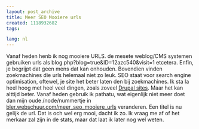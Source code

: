 ```yaml
---
layout: post_archive
title: Meer SEO Mooiere urls
created: 1118932682
tags:

lang: nl
---
```

Vanaf heden henb ik nog mooiere URLS. de mesete weblog/CMS systemen gebruiken urls als blog.php?blog=true&ID=12azc540&visit=1 etcetera. Enfin, je begrijpt dat geen mens dat kan onhouden. Bovendien vinden zoekmachines die urls helemaal niet zo leuk. SEO staat voor search engine optimisation, oftewel, je site het beter laten den bij zoekmachines. Ik sta la heel hoog met heel veel dingen, zoals zoveel [Drupal sites](http://drupal.org/node/20033). Maar het kan alttijd beter. Vanaf heden gebruik ik pathatu, wat eigenlijk niet meer doet dan mijn oude /node/nummertje in [bler.webschuur.com/meer_seo_mooiere_urls](/meer_seo_mooiere_urls) veranderen. Een titel is nu gelijk de url. Dat is och wel erg mooi, dacht ik zo. Ik vraag me af of het merkaar zal zijn in de stats, maar dat laat ik later nog wel weten.
